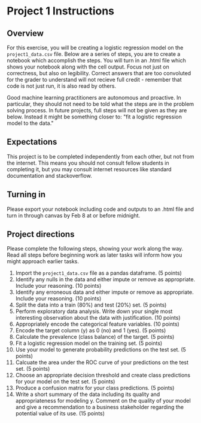 # Project 1 Instructions

## Overview

For this exercise, you will be creating a logistic regression model on the `project1_data.csv` file. Below are a series of steps, you are to create a notebook which accomplish the steps. You will turn in an .html file which shows your notebook along with the cell output. Focus not just on correctness, but also on legibility. Correct answers that are too convoluted for the grader to understand will not recieve full credit - remember that code is not just run, it is also read by others.

Good machine learning practitioners are autonomous and proactive. In particular, they should not need to be told what the steps are in the problem solving process. In future projects, full steps will not be given as they are below. Instead it might be something closer to: "fit a logistic regression model to the data."

## Expectations

This project is to be completed independently from each other, but not from the internet. This means you should not consult fellow students in completing it, but you may consult internet resources like standard documentation and stackoverflow.

## Turning in

Please export your notebook including code and outputs to an .html file and turn in through canvas by Feb 8 at or before midnight.

## Project directions

Please complete the following steps, showing your work along the way. Read all steps before beginning work as later tasks will inform how you might approach earlier tasks.

1. Import the `project1_data.csv` file as a pandas dataframe. (5 points)
2. Identify any nulls in the data and either impute or remove as appropriate. Include your reasoning. (10 points)
3. Identify any erroneous data and either impute or remove as appropriate. Include your reasoning. (10 points)
4. Split the data into a train (80%) and test (20%) set. (5 points)
5. Perform exploratory data analysis. Write down your single most interesting observation about the data with justification. (10 points)
6. Appropriately encode the categorical feature variables. (10 points)
7. Encode the target column (y) as 0 (no) and 1 (yes). (5 points)
8. Calculate the prevalence (class balance) of the target. (5 points)
9. Fit a logistic regression model on the training set. (5 points)
10. Use your model to generate probability predictions on the test set. (5 points)
11. Calcuate the area under the ROC curve of your predictions on the test set. (5 points)
12. Choose an appropriate decision threshold and create class predictions for your model on the test set. (5 points)
13. Produce a confusion matrix for your class predictions. (5 points)
14. Write a short summary of the data including its quality and appropriateness for modeling y. Comment on the quality of your model and give a recommendation to a business stakeholder regarding the potential value of its use. (15 points)

